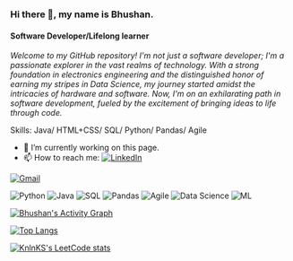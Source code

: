 ### Hi there 👋, my name is Bhushan.
#### Software Developer/Lifelong learner


*Welcome to my GitHub repository! I'm not just a software developer; I'm a passionate explorer in the vast realms of technology. With a strong foundation in electronics engineering and the distinguished honor of earning my stripes in Data Science, my journey started amidst the intricacies of hardware and software. Now, I'm on an exhilarating path in software development, fueled by the excitement of bringing ideas to life through code.*

Skills: Java/ HTML+CSS/ SQL/ Python/ Pandas/ Agile

- 🔭 I’m currently working on this page. 
- 📫 How to reach me:
 [![LinkedIn](https://badgen.net/badge/LinkedIn/Profile/blue?icon=linkedin)](https://www.linkedin.com/in/your-linkedin-profile/)


 [![Gmail](https://img.shields.io/badge/Gmail-D14836?style=for-the-badge&logo=gmail&logoColor=white)](mailto:gangurdebhushan24@gmail.com)





![Python](https://img.shields.io/badge/Python-3776AB?style=for-the-badge&logo=python&logoColor=white) ![Java](https://img.shields.io/badge/Java-007396?style=for-the-badge&logo=java&logoColor=white) ![SQL](https://img.shields.io/badge/SQL-4479A1?style=for-the-badge&logo=sql&logoColor=white) ![Pandas](https://img.shields.io/badge/Pandas-150458?style=for-the-badge&logo=pandas&logoColor=white) ![Agile](https://img.shields.io/badge/Agile-00979D?style=for-the-badge&logo=agile&logoColor=white) ![Data Science](https://img.shields.io/badge/Data%20Science-3766AB?style=for-the-badge&logo=datascience&logoColor=white) ![ML](https://img.shields.io/badge/ML-FFD700?style=for-the-badge&logo=machinelearning&logoColor=white)


 

[![Bhushan's Activity Graph](https://github-readme-activity-graph.vercel.app/graph?username=bhushtix&custom_title=Bhushan's%20Activity%20Stats&hide_border=true)](https://github.com/ashutosh00710/github-readme-activity-graph)

[![Top Langs](https://github-readme-stats.vercel.app/api/top-langs/?username=bhushtix)](https://github.com/anuraghazra/github-readme-stats)



[![KnlnKS's LeetCode stats](https://leetcode-stats-six.vercel.app/?username=bhushang7&theme=dark)](https://github.com/KnlnKS/leetcode-stats)

